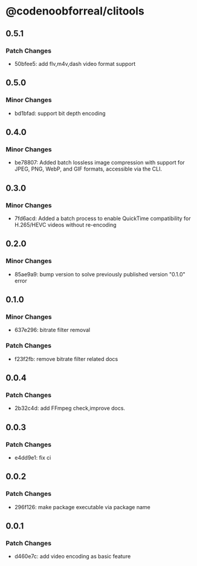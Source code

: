 # @codenoobforreal/clitools

## 0.5.1

### Patch Changes

- 50bfee5: add flv,m4v,dash video format support

## 0.5.0

### Minor Changes

- bd1bfad: support bit depth encoding

## 0.4.0

### Minor Changes

- be78807: Added batch lossless image compression with support for JPEG, PNG, WebP, and GIF formats, accessible via the CLI.

## 0.3.0

### Minor Changes

- 7fd6acd: Added a batch process to enable QuickTime compatibility for H.265/HEVC videos without re-encoding

## 0.2.0

### Minor Changes

- 85ae9a9: bump version to solve previously published version "0.1.0" error

## 0.1.0

### Minor Changes

- 637e296: bitrate filter removal

### Patch Changes

- f23f2fb: remove bitrate filter related docs

## 0.0.4

### Patch Changes

- 2b32c4d: add FFmpeg check,improve docs.

## 0.0.3

### Patch Changes

- e4dd9e1: fix ci

## 0.0.2

### Patch Changes

- 296f126: make package executable via package name

## 0.0.1

### Patch Changes

- d460e7c: add video encoding as basic feature
